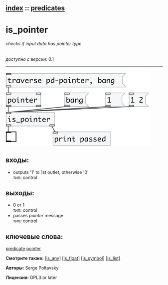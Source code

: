 [index](index.html) :: [predicates](category_predicates.html)
---

# is_pointer

###### checks if input data has *pointer* type

*доступно с версии:* 0.1

---




[![example](../examples/img/is_pointer.jpg)](../examples/pd/is_pointer.pd)









## входы:

* outputs &#39;1&#39; to 1st outlet, otherwise &#39;0&#39;<br>
_тип:_ control



## выходы:

* 0 or 1<br>
_тип:_ control
* passes *pointer* message<br>
_тип:_ control



## ключевые слова:

[predicate](keywords/predicate.html)
[pointer](keywords/pointer.html)



**Смотрите также:**
[\[is_any\]](is_any.html)
[\[is_float\]](is_float.html)
[\[is_symbol\]](is_symbol.html)
[\[is_list\]](is_list.html)




**Авторы:** Serge Poltavsky




**Лицензия:** GPL3 or later





